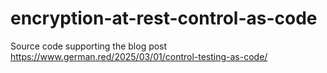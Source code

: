 # encryption-at-rest-control-as-code
Source code supporting the blog post https://www.german.red/2025/03/01/control-testing-as-code/
